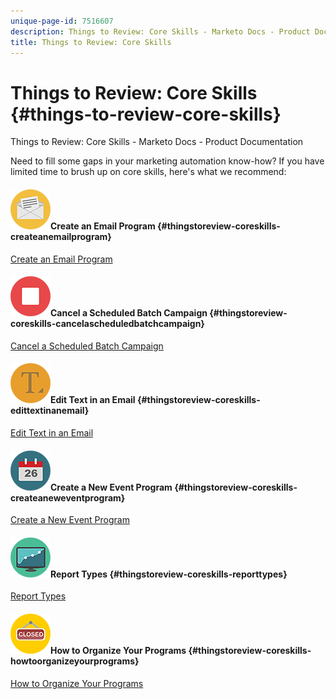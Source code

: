 ```yaml
---
unique-page-id: 7516607
description: Things to Review: Core Skills - Marketo Docs - Product Documentation
title: Things to Review: Core Skills
---
```


# Things to Review: Core Skills {#things-to-review-core-skills}

Things to Review: Core Skills - Marketo Docs - Product Documentation

Need to fill some gaps in your marketing automation know-how? If you have limited time to brush up on core skills, here's what we recommend:

#### ![Create an Email Program](assets/office-28.png)Create an Email Program {#thingstoreview-coreskills-createanemailprogram}

[Create an Email Program](../../../welcome-to-marketo-docs/product-docs/email-marketing/email-programs/creating-an-email-program/create-an-email-program.md) 

#### ![Cancel a Scheduled Batch Campaign](assets/multimedia-27.png)Cancel a Scheduled Batch Campaign  {#thingstoreview-coreskills-cancelascheduledbatchcampaign}

[Cancel a Scheduled Batch Campaign](../../../welcome-to-marketo-docs/product-docs/core-marketo-concepts/smart-campaigns/using-smart-campaigns/cancel-a-scheduled-batch-campaign-run.md) 

#### ![Edit Text in an Email](assets/graphic-design-tools-34.png)Edit Text in an Email {#thingstoreview-coreskills-edittextinanemail}

[Edit Text in an Email](https://docs.marketo.com/display/DOCS/Edit+Text+in+an+Email) 

#### ![Create a New Event Program](assets/seo-57.png)Create a New Event Program {#thingstoreview-coreskills-createaneweventprogram}

[Create a New Event Program](../../../welcome-to-marketo-docs/product-docs/demand-generation/events/understanding-events/create-a-new-event-program.md) 

#### ![Report Types](assets/seo-04.png)Report Types {#thingstoreview-coreskills-reporttypes}

[Report Types](../../../welcome-to-marketo-docs/product-docs/reporting/basic-reporting/report-types.md) 

#### ![How to Organize Your Programs](assets/shopping-09.png)How to Organize Your Programs {#thingstoreview-coreskills-howtoorganizeyourprograms}

[How to Organize Your Programs](../../../welcome-to-marketo-docs/product-docs/core-marketo-concepts/programs/working-with-programs/best-practice-how-to-organize-your-programs.md)

